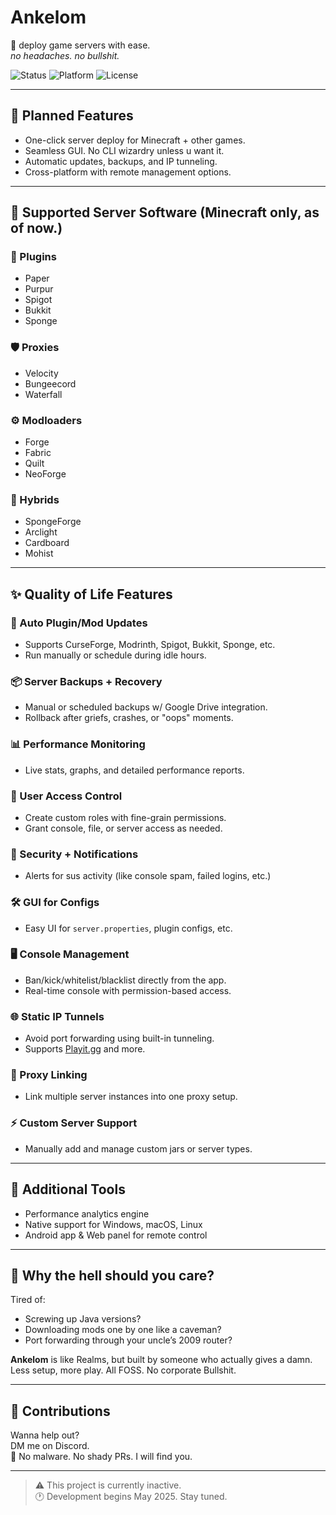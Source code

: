 # Ankelom  
🚀 deploy game servers with ease.  
*no headaches. no bullshit.*

![Status](https://img.shields.io/badge/status-inactive%20(dev%20starts%20May)-blue)
![Platform](https://img.shields.io/badge/platform-win%20%7C%20mac%20%7C%20linux%20%7C%20android-lightgrey)
![License](https://img.shields.io/badge/license-WTFPL-critical)

---

## 🔧 Planned Features
- One-click server deploy for Minecraft + other games.
- Seamless GUI. No CLI wizardry unless u want it.
- Automatic updates, backups, and IP tunneling.
- Cross-platform with remote management options.

---

## 🧩 Supported Server Software (Minecraft only, as of now.)

### 🧱 Plugins
- Paper  
- Purpur  
- Spigot  
- Bukkit  
- Sponge  

### 🛡️ Proxies  
- Velocity  
- Bungeecord  
- Waterfall  

### ⚙️ Modloaders  
- Forge  
- Fabric  
- Quilt  
- NeoForge  

### 🔀 Hybrids  
- SpongeForge  
- Arclight  
- Cardboard  
- Mohist  

---

## ✨ Quality of Life Features

### 🔄 Auto Plugin/Mod Updates
- Supports CurseForge, Modrinth, Spigot, Bukkit, Sponge, etc.
- Run manually or schedule during idle hours.

### 📦 Server Backups + Recovery  
- Manual or scheduled backups w/ Google Drive integration.  
- Rollback after griefs, crashes, or "oops" moments.

### 📊 Performance Monitoring  
- Live stats, graphs, and detailed performance reports.

### 👥 User Access Control  
- Create custom roles with fine-grain permissions.
- Grant console, file, or server access as needed.

### 🔐 Security + Notifications  
- Alerts for sus activity (like console spam, failed logins, etc.)

### 🛠️ GUI for Configs  
- Easy UI for `server.properties`, plugin configs, etc.

### 🖥️ Console Management  
- Ban/kick/whitelist/blacklist directly from the app.
- Real-time console with permission-based access.

### 🌐 Static IP Tunnels  
- Avoid port forwarding using built-in tunneling.
- Supports [Playit.gg](https://playit.gg) and more.

### 🔗 Proxy Linking  
- Link multiple server instances into one proxy setup.

### ⚡ Custom Server Support  
- Manually add and manage custom jars or server types.

---

## 🧰 Additional Tools

- Performance analytics engine  
- Native support for Windows, macOS, Linux  
- Android app & Web panel for remote control  

---

## 😤 Why the hell should you care?

Tired of:
- Screwing up Java versions?
- Downloading mods one by one like a caveman?
- Port forwarding through your uncle’s 2009 router?

**Ankelom** is like Realms, but built by someone who actually gives a damn.  
Less setup, more play. All FOSS. No corporate Bullshit.

---

## 💬 Contributions

Wanna help out?  
DM me on Discord.  
🚫 No malware. No shady PRs. I will find you.

---

> ⚠️ This project is currently inactive.  
> 🕐 Development begins May 2025. Stay tuned.
